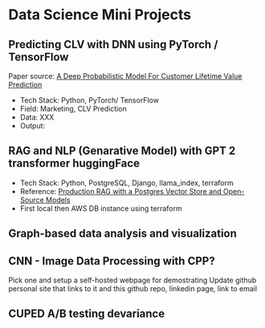 # Data Science Mini Projects
## Predicting CLV with DNN using PyTorch / TensorFlow 
Paper source: [A Deep Probabilistic Model For Customer Lifetime Value Prediction](https://arxiv.org/pdf/1912.07753)
- Tech Stack: Python, PyTorch/ TensorFlow
- Field: Marketing, CLV Prediction
- Data: XXX
- Output: 

## RAG and NLP (Genarative Model) with GPT 2 transformer huggingFace
- Tech Stack: Python, PostgreSQL, Django, llama_index, terraform 
- Reference: [Production RAG with a Postgres Vector Store and Open-Source Models](https://christophergs.com/blog/production-rag-with-postgres-vector-store-open-source-models)
- First local then AWS DB instance using terraform


## Graph-based data analysis and visualization

## CNN - Image Data Processing with CPP?


Pick one and setup a self-hosted webpage for demostrating
Update github personal site that links to it and this github repo, linkedin page, link to email 

## CUPED A/B testing devariance